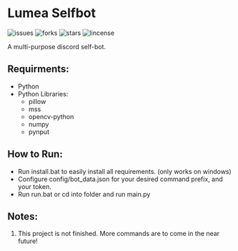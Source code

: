 # Lumea Selfbot

![issues](https://img.shields.io/github/issues/eysxia/Lumea-Selfbot)
![forks](https://img.shields.io/github/forks/eysxia/Lumea-Selfbot)
![stars](https://img.shields.io/github/stars/eysxia/Lumea-Selfbot)
![lincense](https://img.shields.io/github/license/eysxia/Lumea-Selfbot)

A multi-purpose discord self-bot.

## Requirments:
- Python
- Python Libraries:
  - pillow
  - mss
  - opencv-python
  - numpy
  - pynput

## How to Run:
- Run install.bat to easily install all requirements. (only works on windows)
- Configure config/bot_data.json for your desired command prefix, and your token.
- Run run.bat or cd into folder and run main.py

## Notes:
1. This project is not finished. More commands are to come in the near future!